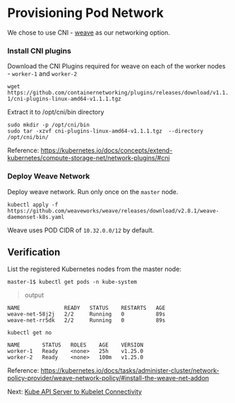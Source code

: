 # Provisioning Pod Network

We chose to use CNI - [weave](https://www.weave.works/docs/net/latest/kubernetes/kube-addon/) as our networking option.

### Install CNI plugins

Download the CNI Plugins required for weave on each of the worker nodes - `worker-1` and `worker-2`

`wget https://github.com/containernetworking/plugins/releases/download/v1.1.1/cni-plugins-linux-amd64-v1.1.1.tgz`

Extract it to /opt/cni/bin directory

```
sudo mkdir -p /opt/cni/bin
sudo tar -xzvf cni-plugins-linux-amd64-v1.1.1.tgz  --directory /opt/cni/bin/
```

Reference: https://kubernetes.io/docs/concepts/extend-kubernetes/compute-storage-net/network-plugins/#cni

### Deploy Weave Network

Deploy weave network. Run only once on the `master` node.

```
kubectl apply -f https://github.com/weaveworks/weave/releases/download/v2.8.1/weave-daemonset-k8s.yaml
```

Weave uses POD CIDR of `10.32.0.0/12` by default.

## Verification

List the registered Kubernetes nodes from the master node:

```
master-1$ kubectl get pods -n kube-system
```

> output

```
NAME              READY   STATUS    RESTARTS   AGE
weave-net-58j2j   2/2     Running   0          89s
weave-net-rr5dk   2/2     Running   0          89s
```

```
kubectl get no

NAME       STATUS   ROLES    AGE    VERSION
worker-1   Ready    <none>   25h    v1.25.0
worker-2   Ready    <none>   100m   v1.25.0
```

Reference: https://kubernetes.io/docs/tasks/administer-cluster/network-policy-provider/weave-network-policy/#install-the-weave-net-addon

Next: [Kube API Server to Kubelet Connectivity](13-kube-apiserver-to-kubelet.md)
